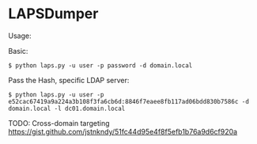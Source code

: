 # LAPSDumper

Usage:

Basic:

`$ python laps.py -u user -p password -d domain.local`

Pass the Hash, specific LDAP server:

`$ python laps.py -u user -p e52cac67419a9a224a3b108f3fa6cb6d:8846f7eaee8fb117ad06bdd830b7586c -d domain.local -l dc01.domain.local`


TODO: Cross-domain targeting
https://gist.github.com/jstnkndy/51fc44d95e4f8f5efb1b76a9d6cf920a
